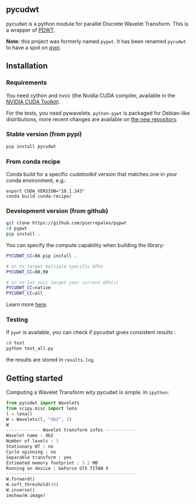## pycudwt

pycudwt is a python module for parallel Discrete Wavelet Transform.
This is a wrapper of [PDWT](https://github.com/pierrepaleo/PDWT).

**Note:** this project was formerly named `pypwt`.
It has been renamed `pycudwt` to have a spot on [pypi](https://pypi.org/project/pycudwt).

## Installation

### Requirements

You need cython and nvcc (the Nvidia CUDA compiler, available in the [NVIDIA CUDA Toolkit](https://developer.nvidia.com/cuda-toolkit)).

For the tests, you need pywavelets. `python-pywt` is packaged for Debian-like distributions, more recent changes are available on [the new repository](https://github.com/PyWavelets/pywt).

### Stable version (from pypi)

```bash
pip install pycudwt
```

### From conda recipe

Conda build for a specific *cudatoolkit* version that matches one in your conda environment, e.g.:

```
export CUDA_VERSION="10.1.243"
conda build conda-recipe/
```


### Development version (from github)

```bash
git clone https://github.com/pierrepaleo/pypwt
cd pypwt
pip install .
```

You can specify the compute capability when building the library:  

```bash
PYCUDWT_CC=86 pip install .

# or to target multiple specific GPUs
PYCUDWT_CC=80,90

# or to let nvcc target your current GPU(s)
PYCUDWT_CC=native
PYCUDWT_CC=all
```

Learn more [here](https://docs.nvidia.com/cuda/cuda-compiler-driver-nvcc/index.html#options-for-steering-gpu-code-generation).

### Testing

If `pywt` is available, you can check if pycudwt gives consistent results :

```bash
cd test
python test_all.py
```

the results are stored in `results.log`.


## Getting started

Computing a Wavelet Transform wity pycudwt is simple. In `ipython`:

```python
from pycudwt import Wavelets
from scipy.misc import lena
l = lena()
W = Wavelets(l, "db2", 3)
W
------------- Wavelet transform infos ------------
Wavelet name : db2
Number of levels : 3
Stationary WT : no
Cycle spinning : no
Separable transform : yes
Estimated memory footprint : 5.2 MB
Running on device : GeForce GTX TITAN X
--------------------------------------------------
W.forward()
W.soft_threshold(10)
W.inverse()
imshow(W.image)
```
